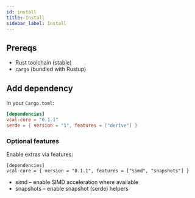 ```yaml
---
id: install
title: Install
sidebar_label: Install
---
```


## Prereqs
- Rust toolchain (stable)  
- `cargo` (bundled with Rustup)

## Add dependency
In your `Cargo.toml`:

```toml
[dependencies]
vcal-core = "0.1.1"
serde = { version = "1", features = ["derive"] }
```
### Optional features

Enable extras via features:
```
[dependencies]
vcal-core = { version = "0.1.1", features = ["simd", "snapshots"] }
```
- simd – enable SIMD acceleration where available
- snapshots – enable snapshot (serde) helpers
